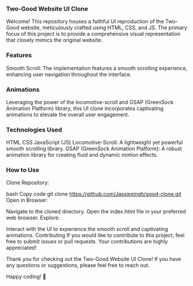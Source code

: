 ### Two-Good Website UI Clone
Welcome!
This repository houses a faithful UI reproduction of the Two-Good website, meticulously crafted using HTML, CSS, and JS. The primary focus of this project is to provide a comprehensive visual representation that closely mimics the original website.

### Features
Smooth Scroll: The implementation features a smooth scrolling experience, enhancing user navigation throughout the interface.

### Animations
Leveraging the power of the locomotive-scroll and GSAP (GreenSock Animation Platform) library, this UI clone incorporates captivating animations to elevate the overall user engagement.

### Technologies Used
HTML
CSS
JavaScript (JS)
Locomotive-Scroll: A lightweight yet powerful smooth scrolling library.
GSAP (GreenSock Animation Platform): A robust animation library for creating fluid and dynamic motion effects.

### How to Use
Clone Repository:

bash
Copy code
git clone https://github.com/Jassiesingh/good-clone.git
Open in Browser:

Navigate to the cloned directory.
Open the index.html file in your preferred web browser.
Explore:

Interact with the UI to experience the smooth scroll and captivating animations.
Contributing
If you would like to contribute to this project, feel free to submit issues or pull requests. Your contributions are highly appreciated!

Thank you for checking out the Two-Good Website UI Clone! If you have any questions or suggestions, please feel free to reach out.

Happy coding! 🚀
